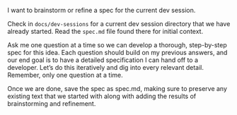 I want to brainstorm or refine a spec for the current dev session.

Check in `docs/dev-sessions` for a current dev session directory that we have already started. Read the `spec.md` file found there for initial context.

Ask me one question at a time so we can develop a thorough, step-by-step spec for this idea. Each question should build on my previous answers, and our end goal is to have a detailed specification I can hand off to a developer. Let’s do this iteratively and dig into every relevant detail. Remember, only one question at a time.

Once we are done, save the spec as spec.md, making sure to preserve any existing text that we started with along with adding the results of brainstorming and refinement.
